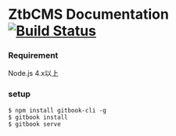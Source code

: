 ZtbCMS Documentation [![Build Status](https://travis-ci.org/ztbcms/docs.svg?branch=develop)](https://travis-ci.org/ztbcms/docs)
=======


### Requirement

Node.js 4.x以上

### setup

```shell
$ npm install gitbook-cli -g
$ gitbook install
$ gitbook serve
```